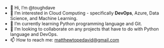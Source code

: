 - 👋 Hi, I’m @toughdave
- 👀 I’m interested in Cloud Computing - specifically **DevOps**, Azure, Data Science, and Machine Learning.
- 🌱 I’m currently learning Python programming language and Git.
- 💞️ I’m looking to collaborate on any projects that have to do with Python language and DevOps.
- 📫 How to reach me: matthewtopedavid@gmail.com

<!---
toughdave/toughdave is a ✨ special ✨ repository because its `README.md` (this file) appears on your GitHub profile.
You can click the Preview link to take a look at your changes.
--->
